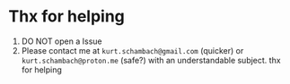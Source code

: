# Thx for helping

1. DO NOT open a Issue
2. Please contact me at `kurt.schambach@gmail.com` (quicker) or `kurt.schambach@proton.me` (safe?) with an understandable subject. thx for helping
